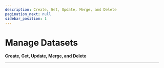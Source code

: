 ```yaml
---
description: Create, Get, Update, Merge, and Delete
pagination_next: null
sidebar_position: 1
---
```


# Manage Datasets

**Create, Get, Update, Merge, and Delete**
<hr />

